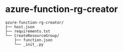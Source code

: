 # azure-function-rg-creator
```
azure-function-rg-creator/
├── host.json
├── requirements.txt
└── CreateResourceGroup/
    ├── function.json
    └── _init_.py
```
